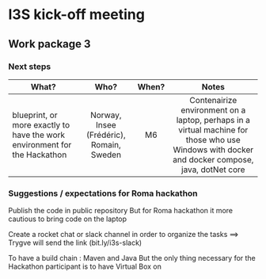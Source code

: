 # I3S kick-off meeting

## Work package 3

### Next steps

| What? | Who? | When? | Notes |
|---|:-:|:-:|:-:|
| blueprint, or more exactly to have the work environment for the Hackathon | Norway, Insee (Frédéric), Romain, Sweden | M6 | Contenairize environment on a laptop, perhaps in a virtual machine for those who use Windows with docker and docker compose, java, dotNet core |


### Suggestions / expectations for Roma hackathon

Publish the code in public repository
But for Roma hackathon it more cautious to bring code on the laptop

Create a rocket chat or slack channel in order to organize the tasks ==> Trygve will send the link (bit.ly/i3s-slack)

To have a build chain : Maven and Java
But the only thing necessary for the Hackathon participant is to have Virtual Box on 